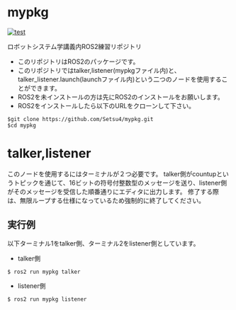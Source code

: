 # mypkg

[![test](https://github.com/Setsu4/mypkg/actions/workflows/test.yml/badge.svg)](https://github.com/Setsu4/mypkg/actions/workflows/test.yml)

ロボットシステム学講義内ROS2練習リポジトリ

* このリポジトリはROS2のパッケージです。
* このリポジトリではtalker,listener(mypkgファイル内)と、talker_listener.launch(launchファイル内)という二つのノードを使用することができます。
* ROS2を未インストールの方は先にROS2のインストールをお願いします。
* ROS2をインストールしたら以下のURLをクローンして下さい。
```
$git clone https://github.com/Setsu4/mypkg.git
$cd mypkg
```

# talker,listener

このノードを使用するにはターミナルが２つ必要です。
talker側がcountupというトピックを通じて、16ビットの符号付整数型のメッセージを送り、listener側がそのメッセージを受信した順番通りにエディタに出力します。
修了する際は、無限ループする仕様になっているため強制的に終了してください。

## 実行例
以下ターミナル1をtalker側、ターミナル2をlistener側としています。

* talker側
```
$ ros2 run mypkg talker
```

* listener側
```
$ ros2 run mypkg listener
```
